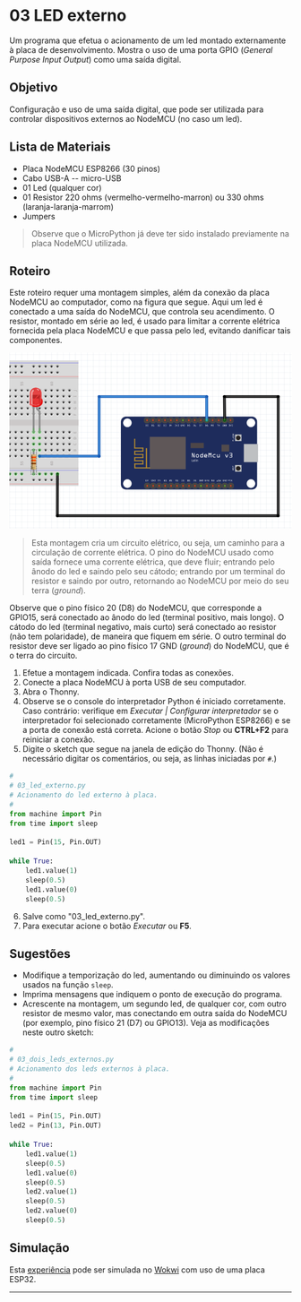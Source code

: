 # 03 LED externo

Um programa que efetua o acionamento de um led montado externamente à placa de desenvolvimento. Mostra o uso de uma porta GPIO (*General Purpose Input Output*) como uma saída digital.

## Objetivo

Configuração e uso de uma saída digital, que pode ser utilizada para controlar dispositivos externos ao NodeMCU (no caso um led).

## Lista de Materiais

* Placa NodeMCU ESP8266 (30 pinos)
* Cabo USB-A -- micro-USB
* 01 Led (qualquer cor)
* 01 Resistor 220 ohms (vermelho-vermelho-marron) ou 330 ohms (laranja-laranja-marrom)
* Jumpers

> Observe que o MicroPython já deve ter sido instalado previamente na placa NodeMCU utilizada.

## Roteiro

Este roteiro requer uma montagem simples, além da conexão da placa NodeMCU ao computador, como na figura que segue. Aqui um led é conectado a uma saída do NodeMCU, que controla seu acendimento. O resistor, montado em série ao led, é usado para limitar a corrente elétrica fornecida pela placa NodeMCU e que passa pelo led, evitando danificar tais componentes. 

![Circuito 03 led externo](figuras/03_led_externo.png)

> Esta montagem cria um circuito elétrico, ou seja, um caminho para a circulação de corrente elétrica. O pino do NodeMCU usado como saída fornece uma corrente elétrica, que deve fluir; entrando pelo ânodo do led e saindo pelo seu cátodo; entrando por um terminal do resistor e saindo por outro, retornando ao NodeMCU por meio do seu terra (*ground*).

Observe que o pino físico 20 (D8) do NodeMCU, que corresponde a GPIO15, será conectado ao ânodo do led (terminal positivo, mais longo). O cátodo do led (terminal negativo, mais curto) será conectado ao resistor (não tem polaridade), de maneira que fiquem em série. O outro terminal do resistor deve ser ligado ao pino físico 17 GND (*ground*) do NodeMCU, que é o terra do circuito.  

1. Efetue a montagem indicada. Confira todas as conexões.
2. Conecte a placa NodeMCU à porta USB de seu computador.
3. Abra o Thonny.
4. Observe se o console do interpretador Python é iniciado corretamente. Caso contrário: verifique em *Executar | Configurar interpretador* se o interpretador foi selecionado corretamente (MicroPython ESP8266) e se a porta de conexão está correta. Acione o botão *Stop* ou **CTRL+F2** para reiniciar a conexão.
5. Digite o sketch que segue na janela de edição do Thonny. (Não é necessário digitar os comentários, ou seja, as linhas iniciadas por `#`.)

```python
#
# 03_led_externo.py
# Acionamento do led externo à placa.
#
from machine import Pin
from time import sleep

led1 = Pin(15, Pin.OUT)

while True:
    led1.value(1)
    sleep(0.5)
    led1.value(0)
    sleep(0.5)

```

6. Salve como "03_led_externo.py".
7. Para executar acione o botão *Executar* ou **F5**.

## Sugestões

* Modifique a temporização do led, aumentando ou diminuindo os valores usados na função `sleep`.
* Imprima mensagens que indiquem o ponto de execução do programa.
* Acrescente na montagem, um segundo led, de qualquer cor, com outro resistor de mesmo valor, mas conectando em outra saída do NodeMCU (por exemplo, pino físico 21 (D7) ou GPIO13). Veja as modificações neste outro sketch:

```python
#
# 03_dois_leds_externos.py
# Acionamento dos leds externos à placa.
#
from machine import Pin
from time import sleep

led1 = Pin(15, Pin.OUT)
led2 = Pin(13, Pin.OUT)

while True:
    led1.value(1)
    sleep(0.5)
    led1.value(0)
    sleep(0.5)
    led2.value(1)
    sleep(0.5)
    led2.value(0)
    sleep(0.5)

```

## Simulação

Esta [experiência](https://wokwi.com/projects/346163718014370386) pode ser simulada no [Wokwi](https://wokwi.com/projects/346163718014370386) com uso de uma placa ESP32.

---

